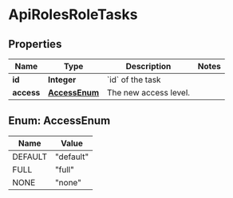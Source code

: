 

# ApiRolesRoleTasks

## Properties

Name | Type | Description | Notes
------------ | ------------- | ------------- | -------------
**id** | **Integer** | &#x60;id&#x60; of the task | 
**access** | [**AccessEnum**](#AccessEnum) | The new access level. | 



## Enum: AccessEnum

Name | Value
---- | -----
DEFAULT | &quot;default&quot;
FULL | &quot;full&quot;
NONE | &quot;none&quot;



